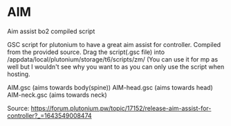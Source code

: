 # AIM
Aim assist bo2 compiled script

GSC script for plutonium to have a great aim assist for controller.
Compiled from the provided source.
Drag the script(.gsc file) into /appdata/local/plutonium/storage/t6/scripts/zm/
(You can use it for mp as well but I wouldn't see why you want to as you can only use the script when hosting.

AIM.gsc (aims towards body(spine))
AIM-head.gsc (aims towards head)
AIM-neck.gsc (aims towards neck)

Source: https://forum.plutonium.pw/topic/17152/release-aim-assist-for-controller?_=1643549008474

